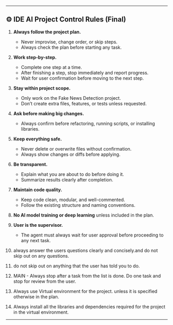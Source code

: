 
---

## ⚙️ IDE AI Project Control Rules (Final)

1. **Always follow the project plan.**

   * Never improvise, change order, or skip steps.
   * Always check the plan before starting any task.

2. **Work step-by-step.**

   * Complete one step at a time.
   * After finishing a step, stop immediately and report progress.
   * Wait for user confirmation before moving to the next step.

3. **Stay within project scope.**

   * Only work on the Fake News Detection project.
   * Don’t create extra files, features, or tests unless requested.

4. **Ask before making big changes.**

   * Always confirm before refactoring, running scripts, or installing libraries.

5. **Keep everything safe.**

   * Never delete or overwrite files without confirmation.
   * Always show changes or diffs before applying.

6. **Be transparent.**

   * Explain what you are about to do before doing it.
   * Summarize results clearly after completion.

7. **Maintain code quality.**

   * Keep code clean, modular, and well-commented.
   * Follow the existing structure and naming conventions.


8. **No AI model training or deep learning** unless included in the plan.

9. **User is the supervisor.**

    * The agent must always wait for user approval before proceeding to any next task.
10. always answer the users questions clearly and concisely.and do not skip out on any questions.

11. do not skip out on anything that the user has told you to do.

12. MAIN - Always stop after a task from the list is done. Do one task and stop for review from the user.

13. Always use Virtual environment for the project. unless it is specified otherwise in the plan.
14. Always install all the libraries and dependencies required for the project in the virtual environment.

---

